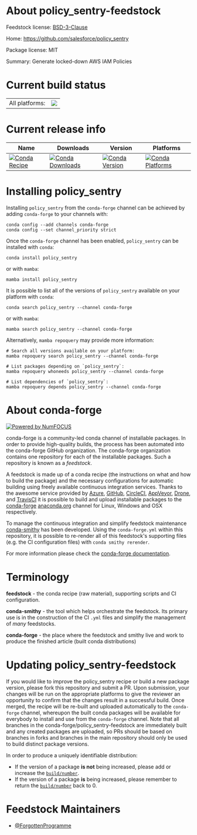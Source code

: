 About policy_sentry-feedstock
=============================

Feedstock license: [BSD-3-Clause](https://github.com/conda-forge/policy_sentry-feedstock/blob/main/LICENSE.txt)

Home: https://github.com/salesforce/policy_sentry

Package license: MIT

Summary: Generate locked-down AWS IAM Policies

Current build status
====================


<table><tr><td>All platforms:</td>
    <td>
      <a href="https://dev.azure.com/conda-forge/feedstock-builds/_build/latest?definitionId=12839&branchName=main">
        <img src="https://dev.azure.com/conda-forge/feedstock-builds/_apis/build/status/policy_sentry-feedstock?branchName=main">
      </a>
    </td>
  </tr>
</table>

Current release info
====================

| Name | Downloads | Version | Platforms |
| --- | --- | --- | --- |
| [![Conda Recipe](https://img.shields.io/badge/recipe-policy_sentry-green.svg)](https://anaconda.org/conda-forge/policy_sentry) | [![Conda Downloads](https://img.shields.io/conda/dn/conda-forge/policy_sentry.svg)](https://anaconda.org/conda-forge/policy_sentry) | [![Conda Version](https://img.shields.io/conda/vn/conda-forge/policy_sentry.svg)](https://anaconda.org/conda-forge/policy_sentry) | [![Conda Platforms](https://img.shields.io/conda/pn/conda-forge/policy_sentry.svg)](https://anaconda.org/conda-forge/policy_sentry) |

Installing policy_sentry
========================

Installing `policy_sentry` from the `conda-forge` channel can be achieved by adding `conda-forge` to your channels with:

```
conda config --add channels conda-forge
conda config --set channel_priority strict
```

Once the `conda-forge` channel has been enabled, `policy_sentry` can be installed with `conda`:

```
conda install policy_sentry
```

or with `mamba`:

```
mamba install policy_sentry
```

It is possible to list all of the versions of `policy_sentry` available on your platform with `conda`:

```
conda search policy_sentry --channel conda-forge
```

or with `mamba`:

```
mamba search policy_sentry --channel conda-forge
```

Alternatively, `mamba repoquery` may provide more information:

```
# Search all versions available on your platform:
mamba repoquery search policy_sentry --channel conda-forge

# List packages depending on `policy_sentry`:
mamba repoquery whoneeds policy_sentry --channel conda-forge

# List dependencies of `policy_sentry`:
mamba repoquery depends policy_sentry --channel conda-forge
```


About conda-forge
=================

[![Powered by
NumFOCUS](https://img.shields.io/badge/powered%20by-NumFOCUS-orange.svg?style=flat&colorA=E1523D&colorB=007D8A)](https://numfocus.org)

conda-forge is a community-led conda channel of installable packages.
In order to provide high-quality builds, the process has been automated into the
conda-forge GitHub organization. The conda-forge organization contains one repository
for each of the installable packages. Such a repository is known as a *feedstock*.

A feedstock is made up of a conda recipe (the instructions on what and how to build
the package) and the necessary configurations for automatic building using freely
available continuous integration services. Thanks to the awesome service provided by
[Azure](https://azure.microsoft.com/en-us/services/devops/), [GitHub](https://github.com/),
[CircleCI](https://circleci.com/), [AppVeyor](https://www.appveyor.com/),
[Drone](https://cloud.drone.io/welcome), and [TravisCI](https://travis-ci.com/)
it is possible to build and upload installable packages to the
[conda-forge](https://anaconda.org/conda-forge) [anaconda.org](https://anaconda.org/)
channel for Linux, Windows and OSX respectively.

To manage the continuous integration and simplify feedstock maintenance
[conda-smithy](https://github.com/conda-forge/conda-smithy) has been developed.
Using the ``conda-forge.yml`` within this repository, it is possible to re-render all of
this feedstock's supporting files (e.g. the CI configuration files) with ``conda smithy rerender``.

For more information please check the [conda-forge documentation](https://conda-forge.org/docs/).

Terminology
===========

**feedstock** - the conda recipe (raw material), supporting scripts and CI configuration.

**conda-smithy** - the tool which helps orchestrate the feedstock.
                   Its primary use is in the construction of the CI ``.yml`` files
                   and simplify the management of *many* feedstocks.

**conda-forge** - the place where the feedstock and smithy live and work to
                  produce the finished article (built conda distributions)


Updating policy_sentry-feedstock
================================

If you would like to improve the policy_sentry recipe or build a new
package version, please fork this repository and submit a PR. Upon submission,
your changes will be run on the appropriate platforms to give the reviewer an
opportunity to confirm that the changes result in a successful build. Once
merged, the recipe will be re-built and uploaded automatically to the
`conda-forge` channel, whereupon the built conda packages will be available for
everybody to install and use from the `conda-forge` channel.
Note that all branches in the conda-forge/policy_sentry-feedstock are
immediately built and any created packages are uploaded, so PRs should be based
on branches in forks and branches in the main repository should only be used to
build distinct package versions.

In order to produce a uniquely identifiable distribution:
 * If the version of a package **is not** being increased, please add or increase
   the [``build/number``](https://docs.conda.io/projects/conda-build/en/latest/resources/define-metadata.html#build-number-and-string).
 * If the version of a package **is** being increased, please remember to return
   the [``build/number``](https://docs.conda.io/projects/conda-build/en/latest/resources/define-metadata.html#build-number-and-string)
   back to 0.

Feedstock Maintainers
=====================

* [@ForgottenProgramme](https://github.com/ForgottenProgramme/)

